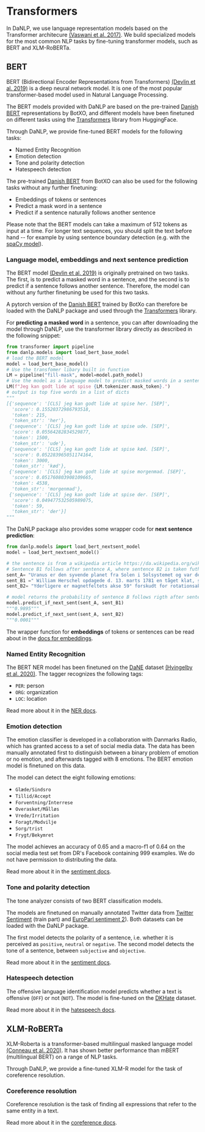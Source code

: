 Transformers
============

In DaNLP, we use language representation models based on the Transformer architecure [(Vaswani et al. 2017)](https://proceedings.neurips.cc/paper/2017/file/3f5ee243547dee91fbd053c1c4a845aa-Paper.pdf). 
We build specialized models for the most common NLP tasks by fine-tuning transformer models, such as BERT and XLM-RoBERTa.  


## BERT

BERT (Bidirectional Encoder Representations from Transformers) [(Devlin et al. 2019)](https://www.aclweb.org/anthology/N19-1423/) is a deep neural network model. It is one of the most popular transformer-based model used in Natural Language Processing. 

The BERT models provided with DaNLP are based on the pre-trained [Danish BERT](https://github.com/botxo/nordic_bert) representations by BotXO, and different models have been finetuned on different tasks using the [Transformers](https://github.com/huggingface/transformers) library from HuggingFace.

Through DaNLP, we provide fine-tuned BERT models for the following tasks: 

* Named Entity Recognition
* Emotion detection
* Tone and polarity detection
* Hatespeech detection

The  pre-trained  [Danish BERT](https://github.com/botxo/nordic_bert)  from BotXO can also be used for the following tasks without any further finetuning:

- Embeddings of tokens or sentences 
- Predict a mask word in a sentence 
- Predict  if a sentence naturally follows another sentence

Please note that the BERT models can take a maximum of 512 tokens as input at a time. For longer text sequences, you should split the text before hand -- for example by using sentence boundary detection (e.g. with the [spaCy model](spacy.md)).

### Language model, embeddings and next sentence prediction

The BERT model  [(Devlin et al. 2019)](https://www.aclweb.org/anthology/N19-1423/)  is originally pretrained on two tasks. The first, is to predict a masked word in a sentence, and the second is to predict if a sentence follows another sentence. Therefore, the model can without any further finetuning be used for this two tasks. 

A pytorch version of the  [Danish BERT](https://github.com/botxo/nordic_bert) trained by BotXo can therefore be loaded with the DaNLP package and used through the [Transformers](https://github.com/huggingface/transformers)  library. 

For **predicting a masked word** in a sentence, you can after downloading the model through DaNLP, use the transformer library directly as described in the following snippet:

```python
from transformer import pipeline
from danlp.models import load_bert_base_model
# load the BERT model
model = load_bert_base_model()
# Use the transfomer libary built in function
LM = pipeline("fill-mask", model=model.path_model)
# Use the model as a language model to predict masked words in a sentence
LM(f"Jeg kan godt lide at spise {LM.tokenizer.mask_token}.")  
# output is top five words in a list of dicts
"""
[{'sequence': '[CLS] jeg kan godt lide at spise her. [SEP]',
  'score': 0.15520372986793518,
  'token': 215,
  'token_str': 'her'},
 {'sequence': '[CLS] jeg kan godt lide at spise ude. [SEP]',
  'score': 0.05564282834529877,
  'token': 1500,
  'token_str': 'ude'},
 {'sequence': '[CLS] jeg kan godt lide at spise kød. [SEP]',
  'score': 0.052283965051174164,
  'token': 3000,
  'token_str': 'kød'},
 {'sequence': '[CLS] jeg kan godt lide at spise morgenmad. [SEP]',
  'score': 0.051760803908109665,
  'token': 4538,
  'token_str': 'morgenmad'},
 {'sequence': '[CLS] jeg kan godt lide at spise der. [SEP]',
  'score': 0.049477532505989075,
  'token': 59,
  'token_str': 'der'}]
"""
```

The DaNLP package also provides some wrapper code for **next sentence prediction**:

```python
from danlp.models import load_bert_nextsent_model
model = load_bert_nextsent_model()

# the sentence is from a wikipedia article https://da.wikipedia.org/wiki/Uranus_(planet)
# Sentence B1 follows after sentence A, where sentence B2 is taken futher down in the article
sent_A= "Uranus er den syvende planet fra Solen i Solsystemet og var den første planet der blev opdaget i historisk tid."
sent_B1 =" William Herschel opdagede d. 13. marts 1781 en tåget klat, som han først troede var en fjern komet." 
sent_B2= "Yderligere er magnetfeltets akse 59° forskudt for rotationsaksen og skærer ikke centrum."

# model returns the probability of sentence B follows rigth after sentence A
model.predict_if_next_sent(sent_A, sent_B1)
"""0.9895"""
model.predict_if_next_sent(sent_A, sent_B2)
"""0.0001"""
```

The wrapper function for **embeddings** of tokens or sentences can be read about in the [docs for embeddings](../tasks/embeddings.md).



### Named Entity Recognition

The BERT NER model has been finetuned on the [DaNE](../datasets.md#dane) dataset [(Hvingelby et al. 2020)](http://www.lrec-conf.org/proceedings/lrec2020/pdf/2020.lrec-1.565.pdf). 
The tagger recognizes the following tags:

- `PER`: person
- `ORG`: organization
- `LOC`: location

Read more about it in the [NER docs](../tasks/ner.md).

### Emotion detection

The emotion classifier is developed in a collaboration with Danmarks Radio, which has granted access to a set of social media data. The data has been manually annotated first to distinguish between a binary problem of emotion or no emotion, and afterwards tagged with 8 emotions. The BERT emotion model is finetuned on this data.

The model can detect the eight following emotions:

* `Glæde/Sindsro`
* `Tillid/Accept`
* `Forventning/Interrese`
* `Overasket/Målløs`
* `Vrede/Irritation`
* `Foragt/Modvilje`
* `Sorg/trist`
* `Frygt/Bekymret`

The model achieves an accuracy of 0.65 and a macro-f1 of 0.64 on the social media test set from DR's Facebook containing 999 examples. We do not have permission to distributing the data. 

Read more about it in the [sentiment docs](../tasks/sentiment_analysis.md).

### Tone and polarity detection

The tone analyzer consists of two BERT classification models.

The models are finetuned on manually annotated Twitter data from [Twitter Sentiment](../datasets.md#twitter-sentiment) (train part) and [EuroParl sentiment 2](../datasets.md#europarl-sentiment2)).
Both datasets can be loaded with the DaNLP package.  

The first model detects the polarity of a sentence, i.e. whether it is perceived as `positive`, `neutral` or `negative`.
The second model detects the tone of a sentence, between `subjective` and `objective`. 

Read more about it in the [sentiment docs](../tasks/sentiment_analysis.md).

### Hatespeech detection

The offensive language identification model predicts whether a text is offensive (`OFF`) or not (`NOT`). 
The model is fine-tuned on the [DKHate](../datasets.md#dkhate) dataset. 

Read more about it in the [hatespeech docs](../tasks/hatespeech.md).

## XLM-RoBERTa

XLM-Roberta is a transformer-based multilingual masked language model [(Conneau et al. 2020)](https://www.aclweb.org/anthology/2020.acl-main.747.pdf). It has shown better performance than mBERT (multilingual BERT) on a range of NLP tasks. 

Through DaNLP, we provide a fine-tuned XLM-R model for the task of coreference resolution. 

### Coreference resolution

Coreference resolution is the task of finding all expressions that refer to the same entity in a text.

Read more about it in the [coreference docs](../tasks/coreference.md).